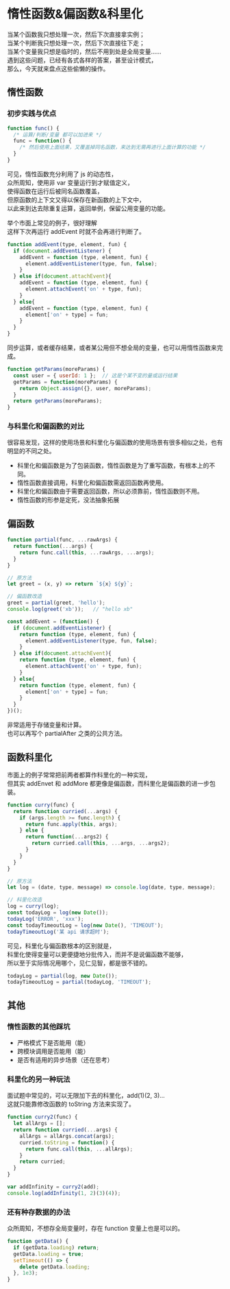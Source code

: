 # 惰性函数&偏函数&科里化

当某个函数我只想处理一次，然后下次直接拿实例；<br />当某个判断我只想处理一次，然后下次直接往下走；<br />当某个变量我只想是临时的，然后不用到处是全局变量......<br />遇到这些问题，已经有各式各样的答案，甚至设计模式，<br />那么，今天就来盘点这些偷懒的操作。

<a name="4tx8l"></a>
## 惰性函数

<a name="d4d4y"></a>
### 初步实践与优点

```javascript
function func() {
  /* 运算/判断/变量 都可以加进来 */
  func = function() {
    /* 然后使用上面结果，又覆盖掉同名函数，来达到无需再进行上面计算的功能 */
  }
}
```

可见，惰性函数充分利用了 js 的动态性，<br />众所周知，使用非 var 变量运行到才赋值定义，<br />使得函数在运行后被同名函数覆盖，<br />但原函数的上下文又得以保存在新函数的上下文中，<br />以此来到达去除重复运算，返回单例，保留公用变量的功能。

举个市面上常见的例子，很好理解<br />这样下次再运行 addEvent 时就不会再进行判断了。

```javascript
function addEvent(type, element, fun) {
  if (document.addEventListener) {
    addEvent = function (type, element, fun) {
      element.addEventListener(type, fun, false);
    }
  } else if(document.attachEvent){
    addEvent = function (type, element, fun) {
      element.attachEvent('on' + type, fun);
    }
  } else{
    addEvent = function (type, element, fun) {
      element['on' + type] = fun;
    }
  }
}
```

同步运算，或者缓存结果，或者某公用但不想全局的变量，也可以用惰性函数来完成。

```javascript
function getParams(moreParams) {
  const user = { userId: 1 };  // 这是个某不变的量或运行结果
  getParams = function(moreParams) {
    return Object.assign({}, user, moreParams);
  }
  return getParams(moreParams);
}
```

<a name="E8OYe"></a>
### 与科里化和偏函数的对比

很容易发现，这样的使用场景和科里化与偏函数的使用场景有很多相似之处，也有明显的不同之处。

- 科里化和偏函数是为了包装函数，惰性函数是为了重写函数，有根本上的不同。
- 惰性函数直接调用，科里化和偏函数需返回函数再使用。
- 科里化和偏函数由于需要返回函数，所以必须靠前，惰性函数则不用。
- 惰性函数的形参是定死，没法抽象拓展

<a name="jALko"></a>
## 偏函数

```javascript
function partial(func, ...rawArgs) {
  return function(...args) {
    return func.call(this, ...rawArgs, ...args);
  }
}
```

```javascript
// 原方法
let greet = (x, y) => return `${x} ${y}`;

// 偏函数改造
greet = partial(greet, 'hello');
console.log(greet('xb'));   // "hello xb"
```

```javascript
const addEvent = (function() {
  if (document.addEventListener) {
    return function (type, element, fun) {
      element.addEventListener(type, fun, false);
    }
  } else if(document.attachEvent){
    return function (type, element, fun) {
      element.attachEvent('on' + type, fun);
    }
  } else{
    return function (type, element, fun) {
      element['on' + type] = fun;
    }
  }
})();
```

非常适用于存储变量和计算。<br />也可以再写个 partialAfter 之类的公共方法。

<a name="CWpuE"></a>
## 函数科里化

市面上的例子常常把前两者都算作科里化的一种实现，<br />但其实 addEnvet 和 addMore 都更像是偏函数，而科里化是偏函数的进一步包装。

```javascript
function curry(func) {
  return function curried(...args) {
    if (args.length >= func.length) {
      return func.apply(this, args);
    } else {
      return function(...args2) {
        return curried.call(this, ...args, ...args2);
      }
    }
  }
}
```

```javascript
// 原方法
let log = (date, type, message) => console.log(date, type, message);

// 科里化改造
log = curry(log);
const todayLog = log(new Date());
todayLog('ERROR', 'xxx');
const todayTimeoutLog = log(new Date(), 'TIMEOUT');
todayTimeoutLog('某 api 请求超时');
```

可见，科里化与偏函数根本的区别就是，<br />科里化使得变量可以更便捷地分批传入，而并不是说偏函数不能够，<br />所以至于实际情况用哪个，见仁见智，都是很不错的。

```javascript
todayLog = partial(log, new Date());
todayTimeoutLog = partial(todayLog, 'TIMEOUT');
```

<a name="NqUen"></a>
## 其他

<a name="TPDwf"></a>
### 惰性函数的其他踩坑

- 严格模式下是否能用（能）
- 跨模块调用是否能用（能）
- 是否有适用的异步场景（还在思考）

<a name="W5yDa"></a>
### 科里化的另一种玩法

面试题中常见的，可以无限加下去的科里化，add(1)(2, 3)...<br />这就只能靠修改函数的 toString 方法来实现了。

```javascript
function curry2(func) {
  let allArgs = [];
  return function curried(...args) {
    allArgs = allArgs.concat(args);
    curried.toString = function() {
      return func.call(this, ...allArgs);
    }
    return curried;
  }
}

var addInfinity = curry2(add);
console.log(addInfinity(1, 2)(3)(4));
```

<a name="QSUIg"></a>
### 还有种存数据的办法

众所周知，不想存全局变量时，存在 function 变量上也是可以的。

```javascript
function getData() {
  if (getData.loading) return;
  getData.loading = true;
  setTimeout(() => {
  	delete getData.loading;
  }, 1e3);
}
```
